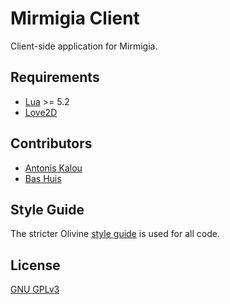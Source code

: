 # Mirmigia Client

Client-side application for Mirmigia.

## Requirements

* [Lua](https://www.lua.org/) >= 5.2
* [Love2D](https://love2d.org/)

## Contributors

- [Antonis Kalou](https://github.com/kalouantonis)
- [Bas Huis](https://github.com/bas080)

## Style Guide

The stricter Olivine [style guide](http://lua-users.org/wiki/LuaStyleGuide) is 
used for all code.

## License

[GNU GPLv3](LICENSE)
